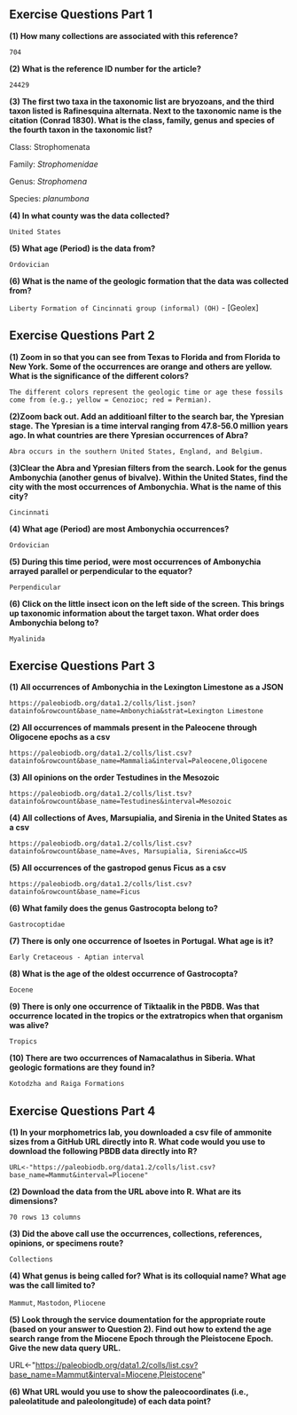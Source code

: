 ## Exercise Questions Part 1

**(1) How many collections are associated with this reference?**

`704`

**(2) What is the reference ID number for the article?**

`24429`

**(3) The first two taxa in the taxonomic list are bryozoans, and the third taxon listed is Rafinesquina alternata. Next to the taxonomic name is the citation (Conrad 1830). What is the class, family, genus and species of the fourth taxon in the taxonomic list?**

Class: Strophomenata

Family: *Strophomenidae*

Genus: *Strophomena*

Species: *planumbona*


**(4) In what county was the data collected?**

`United States`

**(5) What age (Period) is the data from?**

`Ordovician`

**(6) What is the name of the geologic formation that the data was collected from?**

`Liberty Formation of Cincinnati group (informal) (OH)` - [Geolex]


## Exercise Questions Part 2

**(1) Zoom in so that you can see from Texas to Florida and from Florida to New York. Some of the occurrences are orange and others are yellow. What is the significance of the different colors?**

`The different colors represent the geologic time or age these fossils come from (e.g.; yellow = Cenozioc; red = Permian).`

**(2)Zoom back out. Add an additioanl filter to the search bar, the Ypresian stage. The Ypresian is a time interval ranging from 47.8-56.0 million years ago. In what countries are there Ypresian occurrences of Abra?**

`Abra occurs in the southern United States, England, and Belgium.`

**(3)Clear the Abra and Ypresian filters from the search. Look for the genus Ambonychia (another genus of bivalve). Within the United States, find the city with the most occurrences of Ambonychia. What is the name of this city?**

`Cincinnati`

**(4) What age (Period) are most Ambonychia occurrences?**

`Ordovician`

**(5) During this time period, were most occurrences of Ambonychia arrayed parallel or perpendicular to the equator?**

`Perpendicular`

**(6) Click on the little insect icon on the left side of the screen. This brings up taxonomic information about the target taxon. What order does Ambonychia belong to?**
 
`Myalinida`


## Exercise Questions Part 3

**(1) All occurrences of Ambonychia in the Lexington Limestone as a JSON**

`https://paleobiodb.org/data1.2/colls/list.json?datainfo&rowcount&base_name=Ambonychia&strat=Lexington Limestone`

**(2) All occurrences of mammals present in the Paleocene through Oligocene epochs as a csv**

`https://paleobiodb.org/data1.2/colls/list.csv?datainfo&rowcount&base_name=Mammalia&interval=Paleocene,Oligocene`

**(3) All opinions on the order Testudines in the Mesozoic**

`https://paleobiodb.org/data1.2/colls/list.tsv?datainfo&rowcount&base_name=Testudines&interval=Mesozoic`

**(4) All collections of Aves, Marsupialia, and Sirenia in the United States as a csv**

`https://paleobiodb.org/data1.2/colls/list.csv?datainfo&rowcount&base_name=Aves, Marsupialia, Sirenia&cc=US`

**(5) All occurrences of the gastropod genus Ficus as a csv**

`https://paleobiodb.org/data1.2/colls/list.csv?datainfo&rowcount&base_name=Ficus`


**(6) What family does the genus Gastrocopta belong to?**

`Gastrocoptidae`

**(7) There is only one occurrence of Isoetes in Portugal. What age is it?**

`Early Cretaceous - Aptian interval`

**(8) What is the age of the oldest occurrence of Gastrocopta?**

`Eocene`

**(9) There is only one occurrence of Tiktaalik in the PBDB. Was that occurrence located in the tropics or the extratropics when that organism was alive?**

`Tropics`

**(10) There are two occurrences of Namacalathus in Siberia. What geologic formations are they found in?**

`Kotodzha and Raiga Formations`




## Exercise Questions Part 4

**(1) In your morphometrics lab, you downloaded a csv file of ammonite sizes from a GitHub URL directly into R. What code would you use to download the following PBDB data directly into R?**

`URL<-"https://paleobiodb.org/data1.2/colls/list.csv?base_name=Mammut&interval=Pliocene"`


**(2) Download the data from the URL above into R. What are its dimensions?**

`70 rows 13 columns`

**(3) Did the above call use the occurrences, collections, references, opinions, or specimens route?**

`Collections`

**(4) What genus is being called for? What is its colloquial name? What age was the call limited to?**

`Mammut`, `Mastodon`, `Pliocene`


**(5) Look through the service doumentation for the appropriate route (based on your answer to Question 2). Find out how to extend the age search range from the Miocene Epoch through the Pleistocene Epoch. Give the new data query URL.**

URL<-"https://paleobiodb.org/data1.2/colls/list.csv?base_name=Mammut&interval=Miocene,Pleistocene"


**(6) What URL would you use to show the paleocoordinates (i.e., paleolatitude and paleolongitude) of each data point?**




